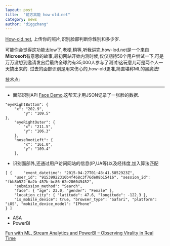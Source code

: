 ```yaml
---
layout: post
title:  "前方高能 how-old.net"
category: news
author: "diggzhang"
---
```


[How-old.net](http://how-old.net/), 上传你的照片,识别脸部判断你性别和多少岁.

可能你会觉得这功能太low了,老梗,稍等,听我讲完,how-lod.net是一个来自**Microsoft**有意思的故事,最初网站开始内测时候,仅仅期待50个用户尝试一下,可是万万没想到邀请发出后最终全球约有35,000人参与了测试!这玩意儿可是两个人一天搞出来的.
过去的面部识别是用来伤心的,how-old更准,简直堪称ML的黑魔法!

技术点:
***
* 面部识别API [Face Demo](http://www.projectoxford.ai/demo/face),这帮天才用JSON记录了一张脸的数据.
```
"eyeRightBottom": {
    "x": "202.9",
        "y": "109.5"
},
    "eyeRightOuter": {
        "x": "211.5",
        "y": "106.3"
    },
    "noseRootLeft": {
        "x": "161.0",
        "y": "109.4"
    },
```
* 识别面部外,还通过用户访问网站的信息(IP,UA等)以及经纬度,加入算法匹配
```
[ {     "event_datetime": "2015-04-27T01:48:41.5852923Z", 
    "user_id": "91539922310b4f468c3f76de08b15416", "session_id": "fbb8b522-6a2b-457b-bc86-62e286045452", 
    "submission_method": "Search", 
    "face": { "age": 23.0, "gender": "Female" }, 
    "location_city": { "latitude": 47.6, "longitude": -122.3 }, 
    "is_mobile_device": true, "browser_type": "Safari", "platform": "iOS", "mobile_device_model": "IPhone" 
} ] 
```
* ASA
* PowerBI

[Fun with ML, Stream Analytics and PowerBI – Observing Virality in Real Time](http://blogs.technet.com/b/machinelearning/archive/2015/04/29/fun-with-ml-stream-analytics-and-powerbi-observing-virality-in-real-time.aspx)

